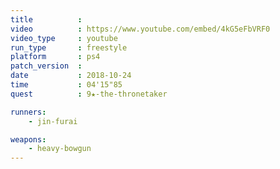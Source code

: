 ```yaml
---
title          :
video          : https://www.youtube.com/embed/4kG5eFbVRF0
video_type     : youtube
run_type       : freestyle
platform       : ps4
patch_version  :
date           : 2018-10-24
time           : 04'15"85
quest          : 9★-the-thronetaker

runners:
    - jin-furai

weapons:
    - heavy-bowgun
---
```

